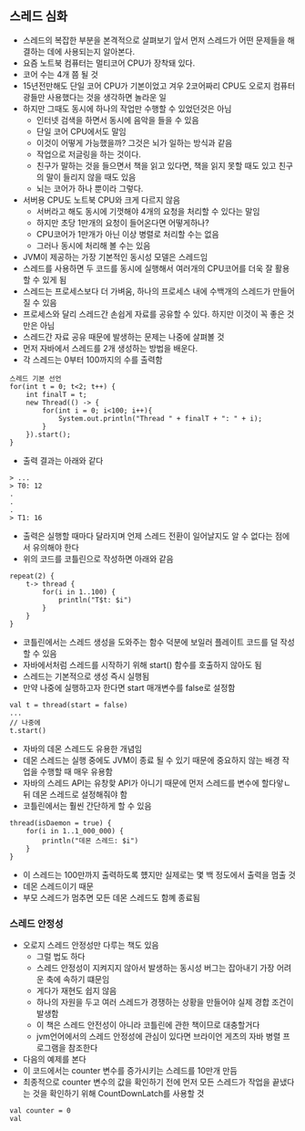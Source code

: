 ## 스레드 심화
- 스레드의 복잡한 부분을 본격적으로 살펴보기 앞서 먼저 스레드가 어떤 문제들을 해결하는 데에 사용되는지 알아본다.
- 요즘 노트북 컴퓨터는 멀티코어 CPU가 장착돼 있다.
- 코어 수는 4개 쯤 될 것
- 15년전만해도 단일 코어 CPU가 기본이었고 겨우 2코어짜리 CPU도 오로지 컴퓨터 광들만 사용했다는 것을 생각하면 놀라운 일
- 하지만 그때도 동시에 하나의 작업만 수행할 수 있었던것은 아님
  - 인터넷 검색을 하면서 동시에 음악을 들을 수 있음
  - 단일 코어 CPU에서도 말임
  - 이것이 어떻게 가능했을까? 그것은 뇌가 일하는 방식과 같음
  - 작업으로 저글링을 하는 것이다.
  - 친구가 말하는 것을 들으면서 책을 읽고 있다면, 책을 읽지 못할 때도 있고 친구의 말이 들리지 않을 때도 있음
  - 뇌는 코어가 하나 뿐이라 그렇다.
- 서버용 CPU도 노트북 CPU와 크게 다르지 않음
  - 서버라고 해도 동시에 기껏해야 4개의 요청을 처리할 수 있다는 말임
  - 하지만 초당 1만개의 요청이 들어온다면 어떻게하나?
  - CPU코어가 1만개가 아닌 이상 병렬로 처리할 수는 없음
  - 그러나 동시에 처리해 볼 수는 있음
- JVM이 제공하는 가장 기본적인 동시성 모델은 스레드임
- 스레드를 사용하면 두 코드를 동시에 실행해서 여러개의 CPU코어를 더욱 잘 활용할 수 있게 됨
- 스레드는 프로세스보다 더 가벼움, 하나의 프로세스 내에 수백개의 스레드가 만들어질 수 있음
- 프로세스와 달리 스레드간 손쉽게 자료를 공유할 수 있다. 하지만 이것이 꼭 좋은 것만은 아님
- 스레드간 자료 공유 때문에 발생하는 문제는 나중에 살펴볼 것
- 먼저 자바에서 스레드를 2개 생성하는 방법을 배운다.
- 각 스레드는 0부터 100까지의 수를 출력함
```
스레드 기본 선언
for(int t = 0; t<2; t++) {
    int finalT = t;
    new Thread(() -> {
        for(int i = 0; i<100; i++){
            System.out.println("Thread " + finalT + ": " + i);
        }
    }).start();
}
```
- 출력 결과는 아래와 같다
```
> ...
> T0: 12
.
.
.
> T1: 16
```
- 출력은 실행할 때마다 달라지며 언제 스레드 전환이 일어날지도 알 수 없다는 점에서 유의해야 한다
- 위의 코드를 코틀린으로 작성하면 아래와 같음
```
repeat(2) {
    t-> thread {
        for(i in 1..100) {
            println("T$t: $i")
        }
    }
}
```
- 코틀린에서는 스레드 생성을 도와주는 함수 덕분에 보일러 플레이트 코드를 덜 작성할 수 있음
- 자바에서처럼 스레드를 시작하기 위해 start() 함수를 호출하지 않아도 됨
- 스레드는 기본적으로 생성 즉시 실행됨
- 만약 나중에 실행하고자 한다면 start 매개변수를 false로 설정함
```
val t = thread(start = false)
...
// 나중에
t.start()
```
- 자바의 데몬 스레드도 유용한 개념임
- 데몬 스레드는 실행 중에도 JVM이 종료 될 수 있기 때문에 중요하지 않는 배경 작업을 수행할 때 매우 유용함
- 자바의 스레드 API는 유창핮 API가 아니기 때문에 먼저 스레드를 변수에 할다앟ㄴ 뒤 데몬 스레드로 설정해줘야 함
- 코틀린에서는 훨씬 간단하게 할 수 있음
```
thread(isDaemon = true) {
    for(i in 1..1_000_000) {
        println("데몬 스레드: $i")
    }
}
```
- 이 스레드는 100만까지 출력하도록 헀지만 실제로는 몇 백 정도에서 출력을 멈출 것
- 데몬 스레드이기 때문
- 부모 스레드가 멈추면 모든 데몬 스레드도 함꼐 종료됨

### 스레드 안정성
- 오로지 스레드 안정성만 다루는 책도 있음
  - 그럴 법도 하다
  - 스레드 안정성이 지켜지지 않아서 발생하는 동시성 버그는 잡아내기 가장 어려운 축에 속하기 떄문임
  - 게다가 재현도 쉽지 않음
  - 하나의 자원을 두고 여러 스레드가 경쟁하는 상황을 만들어야 실제 경합 조건이 발생함
  - 이 책은 스레드 안전성이 아니라 코틀린에 관한 책이므로 대충할거다
  - jvm언어에서의 스레드 안정성에 관심이 있다면 브라이언 게츠의 자바 병렬 프로그램을 참조한다
- 다음의 예제를 본다
- 이 코드에서는 counter 변수를 증가시키는 스레드를 10만개 만듬
- 최종적으로 counter 변수의 값을 확인하기 전에 먼저 모든 스레드가 작업을 끝냈다는 것을 확인하기 위해 CountDownLatch를 사용할 것
```
val counter = 0
val
```